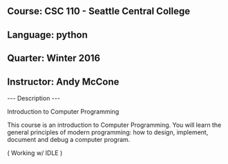## Course:      CSC 110 - Seattle Central College
## Language:    python
## Quarter:     Winter 2016
## Instructor:  Andy McCone

--- Description ---

Introduction to Computer Programming

This course is an introduction to Computer Programming. You will learn the general principles of modern programming: how to design, implement, document and debug a computer program.


( Working w/ IDLE )

